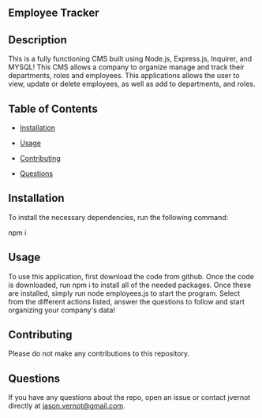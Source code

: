 ## Employee Tracker

## Description

This is a fully functioning CMS built using Node.js, Express.js, Inquirer, and MYSQL! This CMS allows a company to organize manage and track their departments, roles and employees. This applications allows the user to view, update or delete employees, as well as add to departments, and roles. 

## Table of Contents

* [Installation](#installation)

* [Usage](#usage)

* [Contributing](#contributing)

* [Questions](#questions)


## Installation

To install the necessary dependencies, run the following command:

npm i


## Usage

To use this application, first download the code from github. Once the code is downloaded, run npm i to install all of the needed packages. Once these are installed, simply run node employees.js to start the program. Select from the different actions listed, answer the questions to follow and start organizing your company's data!


## Contributing

Please do not make any contributions to this repository. 



## Questions

If you have any questions about the repo, open an issue or contact jvernot directly at jason.vernot@gmail.com.